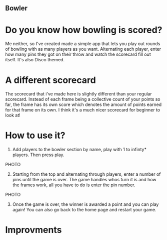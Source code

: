 ## Bowler

# Do you know how bowling is scored?

Me neither, so I've created made a simple app that lets you play out rounds of bowling with as many players as you want. Alternating each player, enter how many pins they got on their throw and watch the scorecard fill out itself. It's also Disco themed.

# A different scorecard

The scorecard that i've made here is slightly different than your regular scorecard. Instead of each frame being a collective count of your points so far, the frame has its own score which denotes the amount of points earned for that frame on its own. I think it's a much nicer scorecard for beginner to look at!

# How to use it?

1. Add players to the bowler section by name, play with 1 to infinty* players. Then press play.

PHOTO

2. Starting from the top and alternating through players, enter a number of pins until the game is over. The game handles whos turn it is and how the frames work, all you have to do is enter the pin number.

PHOTO

3. Once the game is over, the winner is awarded a point and you can play again! You can also go back to the home page and restart your game.

# Improvments 

